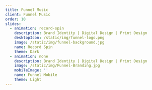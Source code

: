 ```yaml
---
title: Funnel Music
client: Funnel Music
order: 10
slides:
  - animation: record-spin
    description: Brand Identity | Digital Design | Print Design
    desktopIcon: /static/img/funnel-logo.png
    image: /static/img/funnel-background.jpg
    name: Record Spin
    theme: Dark
  - animation: none
    description: Brand Identity | Digital Design | Print Design
    image: /static/img/Funnel-Branding.jpg
    mobileImage: ''
    name: Funnel Mobile
    theme: Light
---
```


